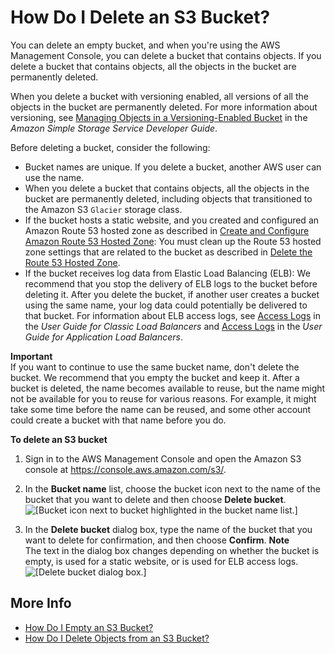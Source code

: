 # How Do I Delete an S3 Bucket?<a name="delete-bucket"></a>

You can delete an empty bucket, and when you're using the AWS Management Console, you can delete a bucket that contains objects\. If you delete a bucket that contains objects, all the objects in the bucket are permanently deleted\. 

When you delete a bucket with versioning enabled, all versions of all the objects in the bucket are permanently deleted\. For more information about versioning, see [Managing Objects in a Versioning\-Enabled Bucket](http://docs.aws.amazon.com/AmazonS3/latest/dev/manage-objects-versioned-bucket.html) in the *Amazon Simple Storage Service Developer Guide*\.

Before deleting a bucket, consider the following:
+ Bucket names are unique\. If you delete a bucket, another AWS user can use the name\. 
+ When you delete a bucket that contains objects, all the objects in the bucket are permanently deleted, including objects that transitioned to the Amazon S3 `Glacier` storage class\.
+ If the bucket hosts a static website, and you created and configured an Amazon Route 53 hosted zone as described in [ Create and Configure Amazon Route 53 Hosted Zone](http://docs.aws.amazon.com/AmazonS3/latest/dev/website-hosting-custom-domain-walkthrough.html#root-domain-walkthrough-switch-to-route53-as-dnsprovider): You must clean up the Route 53 hosted zone settings that are related to the bucket as described in [ Delete the Route 53 Hosted Zone](http://docs.aws.amazon.com/AmazonS3/latest/dev/getting-started-cleanup.html#getting-started-cleanup-route53)\.
+ If the bucket receives log data from Elastic Load Balancing \(ELB\): We recommend that you stop the delivery of ELB logs to the bucket before deleting it\. After you delete the bucket, if another user creates a bucket using the same name, your log data could potentially be delivered to that bucket\. For information about ELB access logs, see [Access Logs](http://docs.aws.amazon.com/elasticloadbalancing/latest/classic/access-log-collection.html) in the *User Guide for Classic Load Balancers* and [Access Logs](http://docs.aws.amazon.com/elasticloadbalancing/latest/application/load-balancer-access-logs.html) in the *User Guide for Application Load Balancers*\.

**Important**  
If you want to continue to use the same bucket name, don't delete the bucket\. We recommend that you empty the bucket and keep it\. After a bucket is deleted, the name becomes available to reuse, but the name might not be available for you to reuse for various reasons\. For example, it might take some time before the name can be reused, and some other account could create a bucket with that name before you do\.

**To delete an S3 bucket**

1. Sign in to the AWS Management Console and open the Amazon S3 console at [https://console\.aws\.amazon\.com/s3/](https://console.aws.amazon.com/s3/)\.

1. In the **Bucket name** list, choose the bucket icon next to the name of the bucket that you want to delete and then choose **Delete bucket**\.  
![\[Bucket icon next to bucket highlighted in the bucket name list.\]](http://docs.aws.amazon.com/AmazonS3/latest/user-guide/images/delete-bucket.png)

1. In the **Delete bucket** dialog box, type the name of the bucket that you want to delete for confirmation, and then choose **Confirm**\. 
**Note**  
The text in the dialog box changes depending on whether the bucket is empty, is used for a static website, or is used for ELB access logs\.  
![\[Delete bucket dialog box.\]](http://docs.aws.amazon.com/AmazonS3/latest/user-guide/images/delete-bucket-confirm.png)

## More Info<a name="delete-bucket-moreinfo"></a>
+ [How Do I Empty an S3 Bucket?](empty-bucket.md)
+ [How Do I Delete Objects from an S3 Bucket?](delete-objects.md)